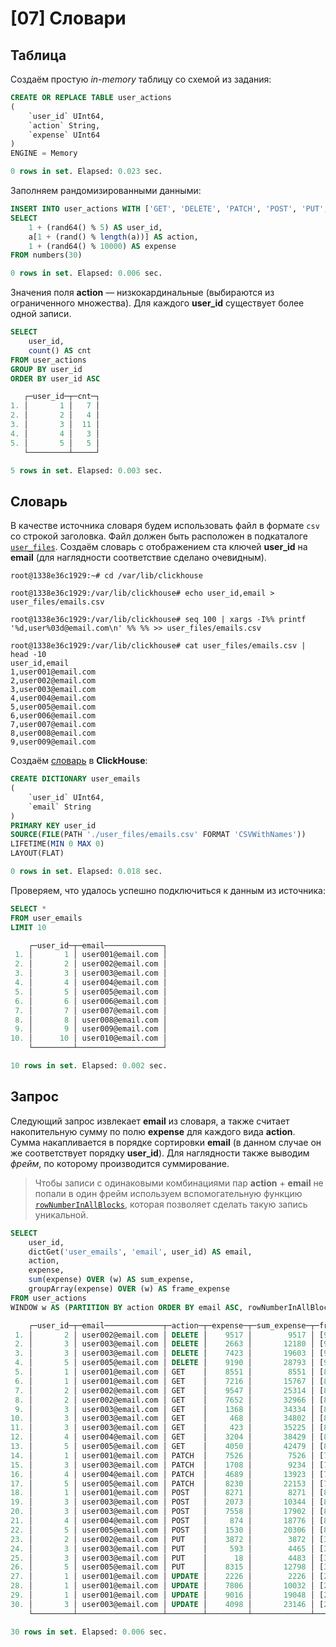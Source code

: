 # [07] Словари

## Таблица

Создаём простую *in-memory* таблицу со схемой из задания:

```sql
CREATE OR REPLACE TABLE user_actions
(
    `user_id` UInt64,
    `action` String,
    `expense` UInt64
)
ENGINE = Memory

0 rows in set. Elapsed: 0.023 sec.
```

Заполняем рандомизированными данными:

```sql
INSERT INTO user_actions WITH ['GET', 'DELETE', 'PATCH', 'POST', 'PUT', 'UPDATE'] AS a
SELECT
    1 + (rand64() % 5) AS user_id,
    a[1 + (rand() % length(a))] AS action,
    1 + (rand64() % 10000) AS expense
FROM numbers(30)

0 rows in set. Elapsed: 0.006 sec.
```

Значения поля **action** &mdash; низкокардинальные (выбираются из ограниченного множества). Для каждого **user_id** существует более одной записи.

```sql
SELECT
    user_id,
    count() AS cnt
FROM user_actions
GROUP BY user_id
ORDER BY user_id ASC

   ┌─user_id─┬─cnt─┐
1. │       1 │   7 │
2. │       2 │   4 │
3. │       3 │  11 │
4. │       4 │   3 │
5. │       5 │   5 │
   └─────────┴─────┘

5 rows in set. Elapsed: 0.003 sec.
```

## Словарь

В качестве источника словаря будем использовать файл в формате `csv` со строкой заголовка. Файл должен быть расположен в подкаталоге [`user_files`](https://clickhouse.com/docs/sql-reference/dictionaries#local-file). Создаём словарь с отображением ста ключей **user_id** на **email** (для наглядности соответствие сделано очевидным).

```shell
root@1338e36c1929:~# cd /var/lib/clickhouse

root@1338e36c1929:/var/lib/clickhouse# echo user_id,email > user_files/emails.csv

root@1338e36c1929:/var/lib/clickhouse# seq 100 | xargs -I%% printf '%d,user%03d@email.com\n' %% %% >> user_files/emails.csv

root@1338e36c1929:/var/lib/clickhouse# cat user_files/emails.csv | head -10
user_id,email
1,user001@email.com
2,user002@email.com
3,user003@email.com
4,user004@email.com
5,user005@email.com
6,user006@email.com
7,user007@email.com
8,user008@email.com
9,user009@email.com
```

Создаём [словарь](https://clickhouse.com/blog/faster-queries-dictionaries-clickhouse) в **ClickHouse**:

```sql
CREATE DICTIONARY user_emails
(
    `user_id` UInt64,
    `email` String
)
PRIMARY KEY user_id
SOURCE(FILE(PATH './user_files/emails.csv' FORMAT 'CSVWithNames'))
LIFETIME(MIN 0 MAX 0)
LAYOUT(FLAT)

0 rows in set. Elapsed: 0.018 sec.
```

Проверяем, что удалось успешно подключиться к данным из источника:

```sql
SELECT *
FROM user_emails
LIMIT 10

    ┌─user_id─┬─email─────────────┐
 1. │       1 │ user001@email.com │
 2. │       2 │ user002@email.com │
 3. │       3 │ user003@email.com │
 4. │       4 │ user004@email.com │
 5. │       5 │ user005@email.com │
 6. │       6 │ user006@email.com │
 7. │       7 │ user007@email.com │
 8. │       8 │ user008@email.com │
 9. │       9 │ user009@email.com │
10. │      10 │ user010@email.com │
    └─────────┴───────────────────┘

10 rows in set. Elapsed: 0.002 sec.
```

## Запрос

Следующий запрос извлекает **email** из словаря, а также считает накопительную сумму по полю **expense** для каждого вида **action**. Сумма накапливается в порядке сортировки **email** (в данном случае он же соответствует порядку **user_id**). Для наглядности также выводим *фрейм*, по которому производится суммирование.

> Чтобы записи с одинаковыми комбинациями пар **action** + **email** не попали в один фрейм используем вспомогательную функцию [`rowNumberInAllBlocks`](https://clickhouse.com/docs/sql-reference/functions/other-functions#rownumberinallblocks), которая позволяет сделать такую запись уникальной.

```sql
SELECT
    user_id,
    dictGet('user_emails', 'email', user_id) AS email,
    action,
    expense,
    sum(expense) OVER (w) AS sum_expense,
    groupArray(expense) OVER (w) AS frame_expense
FROM user_actions
WINDOW w AS (PARTITION BY action ORDER BY email ASC, rowNumberInAllBlocks() ASC)

    ┌─user_id─┬─email─────────────┬─action─┬─expense─┬─sum_expense─┬─frame_expense────────────────────────────────┐
 1. │       2 │ user002@email.com │ DELETE │    9517 │        9517 │ [9517]                                       │
 2. │       3 │ user003@email.com │ DELETE │    2663 │       12180 │ [9517,2663]                                  │
 3. │       3 │ user003@email.com │ DELETE │    7423 │       19603 │ [9517,2663,7423]                             │
 4. │       5 │ user005@email.com │ DELETE │    9190 │       28793 │ [9517,2663,7423,9190]                        │
 5. │       1 │ user001@email.com │ GET    │    8551 │        8551 │ [8551]                                       │
 6. │       1 │ user001@email.com │ GET    │    7216 │       15767 │ [8551,7216]                                  │
 7. │       2 │ user002@email.com │ GET    │    9547 │       25314 │ [8551,7216,9547]                             │
 8. │       2 │ user002@email.com │ GET    │    7652 │       32966 │ [8551,7216,9547,7652]                        │
 9. │       3 │ user003@email.com │ GET    │    1368 │       34334 │ [8551,7216,9547,7652,1368]                   │
10. │       3 │ user003@email.com │ GET    │     468 │       34802 │ [8551,7216,9547,7652,1368,468]               │
11. │       3 │ user003@email.com │ GET    │     423 │       35225 │ [8551,7216,9547,7652,1368,468,423]           │
12. │       4 │ user004@email.com │ GET    │    3204 │       38429 │ [8551,7216,9547,7652,1368,468,423,3204]      │
13. │       5 │ user005@email.com │ GET    │    4050 │       42479 │ [8551,7216,9547,7652,1368,468,423,3204,4050] │
14. │       1 │ user001@email.com │ PATCH  │    7526 │        7526 │ [7526]                                       │
15. │       3 │ user003@email.com │ PATCH  │    1708 │        9234 │ [7526,1708]                                  │
16. │       4 │ user004@email.com │ PATCH  │    4689 │       13923 │ [7526,1708,4689]                             │
17. │       5 │ user005@email.com │ PATCH  │    8230 │       22153 │ [7526,1708,4689,8230]                        │
18. │       1 │ user001@email.com │ POST   │    8271 │        8271 │ [8271]                                       │
19. │       3 │ user003@email.com │ POST   │    2073 │       10344 │ [8271,2073]                                  │
20. │       3 │ user003@email.com │ POST   │    7558 │       17902 │ [8271,2073,7558]                             │
21. │       4 │ user004@email.com │ POST   │     874 │       18776 │ [8271,2073,7558,874]                         │
22. │       5 │ user005@email.com │ POST   │    1530 │       20306 │ [8271,2073,7558,874,1530]                    │
23. │       2 │ user002@email.com │ PUT    │    3872 │        3872 │ [3872]                                       │
24. │       3 │ user003@email.com │ PUT    │     593 │        4465 │ [3872,593]                                   │
25. │       3 │ user003@email.com │ PUT    │      18 │        4483 │ [3872,593,18]                                │
26. │       5 │ user005@email.com │ PUT    │    8315 │       12798 │ [3872,593,18,8315]                           │
27. │       1 │ user001@email.com │ UPDATE │    2226 │        2226 │ [2226]                                       │
28. │       1 │ user001@email.com │ UPDATE │    7806 │       10032 │ [2226,7806]                                  │
29. │       1 │ user001@email.com │ UPDATE │    9016 │       19048 │ [2226,7806,9016]                             │
30. │       3 │ user003@email.com │ UPDATE │    4098 │       23146 │ [2226,7806,9016,4098]                        │
    └─────────┴───────────────────┴────────┴─────────┴─────────────┴──────────────────────────────────────────────┘

30 rows in set. Elapsed: 0.006 sec.
```
